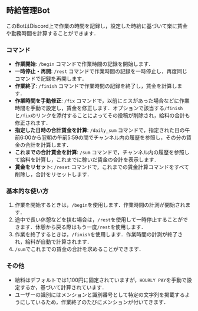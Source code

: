 ## 時給管理Bot

このBotはDiscord上で作業の時間を記録し，設定した時給に基づいて楽に賃金や勤務時間を計算することができます．

### コマンド

- **作業開始**: `/begin` コマンドで作業時間の記録を開始します．
- **一時停止・再開**: `/rest` コマンドで作業時間の記録を一時停止し，再度同じコマンドで記録を再開します．
- **作業終了**: `/finish` コマンドで作業時間の記録を終了し，賃金を計算します．
- **作業時間を手動修正**: `/fix` コマンドで，以前にミスがあった場合などに作業時間を手動で設定し，賃金を修正します．オプションで該当する`/finish`と`/fix`のリンクを添付することによってその投稿が削除され，給料の合計も修正されます．
- **指定した日時の合計賃金を計算**: `/daily_sum` コマンドで，指定された日の午前6:00から翌朝の午前5:59の間でチャンネル内の履歴を参照し，その分の賃金の合計を計算します．
- **これまでの合計賃金を計算**: `/sum` コマンドで，チャンネル内の履歴を参照して給料を計算し，これまでに稼いだ賃金の合計を表示します．
- **賃金をリセット**: `/reset` コマンドで，これまでの賃金計算コマンドをすべて削除し，合計をリセットします．

### 基本的な使い方

1. 作業を開始するときは，`/begin`を使用します．作業時間の計測が開始されます．
2. 途中で長い休憩などを挟む場合は，`/rest`を使用して一時停止することができます．休憩から戻る際はもう一度`/rest`を使用します．
3. 作業を終了するときは，`/finish`を使用します．作業時間の計測が終了され，給料が自動で計算されます．
4. `/sum`でこれまでの賃金の合計を求めることができます．

### その他
- 給料はデフォルトでは1,100円に固定されていますが，`HOURLY PAY`を手動で設定するか，基づいて計算されています．
- ユーザーの識別にはメンションと識別番号として特定の文字列を掲載するようにしているため，作業終了のたびにメンションが付いてきます．
